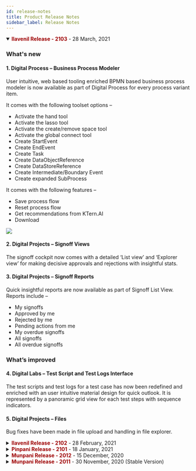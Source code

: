 ```yaml
---
id: release-notes
title: Product Release Notes
sidebar_label: Release Notes
---
```


<details open>
   <summary>
      <span style="color:#9d0102">
         <b>Ilavenil Release - 2103</b>
      </span> -
      28 March, 2021
   </summary>
   
### What's new
#### 1. Digital Process – Business Process Modeler
User intuitive, web based tooling enriched BPMN based business process modeler is now available as part of Digital Process for every process variant item.

It comes with the following toolset options –

-  Activate the hand tool
-  Activate the lasso tool
-  Activate the create/remove space tool
-  Activate the global connect tool
-  Create StartEvent
-  Create EndEvent
-  Create Task
-  Create DataObjectReference
-  Create DataStoreReference
-  Create Intermediate/Boundary Event
-  Create expanded SubProcess

It comes with the following features –

-  Save process flow
-  Reset process flow
-  Get recommendations from KTern.AI
-  Download

![](https://storage.googleapis.com/ktern-public-files/images/ilavenil-2.png)

#### 2. Digital Projects – Signoff Views

The signoff cockpit now comes with a detailed ‘List view’ and ‘Explorer view’ for making decisive approvals and rejections with insightful stats.

#### 3. Digital Projects – Signoff Reports

Quick insightful reports are now available as part of Signoff List View. Reports include –

-  My signoffs
-  Approved by me
-  Rejected by me
-  Pending actions from me
-  My overdue signoffs
-  All signoffs
-  All overdue signoffs

### What’s improved

#### 4. Digital Labs – Test Script and Test Logs Interface

The test scripts and test logs for a test case has now been redefined and enriched with an user intuitive material design for quick outlook. It is represented by a panoramic grid view for each test steps with sequence indicators.

#### 5. Digital Projects – Files

Bug fixes have been made in file upload and handling in file explorer.

</details>

<details close>
   <summary>
      <span style="color:#9d0102">
         <b>Ilavenil Release - 2102</b>
      </span> -
      28 February, 2021
   </summary>
   
### What's new
#### 1. Digital Maps – Business Transformation
The business transformation insights are now available for all the SAP specified, standard industry verticals

#### 2. Digital Maps – Seamless user experience upon different version and assessment hub transitions

Automated assessment for different S/4HANA on-premise versions, predominantly n and n-1 versions (for instance S/4HANA 2020, S/4HANA 1909) will have improved transitions between versions. This also includes seamless navigation between different assessment hubs, with the last viewed assessment saved for better user experience.

![](https://storage.googleapis.com/ktern-public-files/images/ilavenil-1.png)

### What’s improved

#### 3. Digital Maps – Custom Objects Assessment

Custom object impact analysis on S/4HANA system conversion now includes both the impacted main code object and impacted sub code object (different program types) in the list view of the results with respective impacted line numbers.

</details>

<details close>
   <summary>
      <span style="color:#9d0102">
         <b>Pinpani Release - 2101</b>
      </span> -
      18 January, 2021
   </summary>
   
   Happy New Year, everyone… We’re back after the holidays with some cool features and improvements.

### What's new

#### 1. Interlinking between Workitems and Processes

Oftentimes, the System Integrator would run an SAP S/4HANA project with ACTIVATE methodology and the Custom would have a set of Business Processes that he/she must be map into SAP. With this feature, you can combine your Processes with SAP ACTIVATE methodology. You can holistically view all your Processes being mapped to SAP ACTIVATE in a single screen or dashboard.

Did we use too many jargons there? Okay, in simple terms, here are some examples of what you can do with this new feature.

-  Have a look at the different tasks against a single process item
-  Find out the issues and its respective status against a single process item
-  Find out the test cases against a single process item
-  Go through the meetings, files and bugs against a single process item

#### 2. Workbooks within GSI

You don’t have to manage with just tables anymore. We’ve brought in the Workbook feature within GSI. In other words, you can perform activities such as bulk-upload and bulk-edit within the Global Scope Items Catalogue.

#### 3. Sign-offs update

There are quite a few updates that we’ve brought in within the Sign-Off cockpit.

-  You can create custom labels for each sign-off item and group it according to these labels. For example, you can create custom labels for process-specific sign-offs, fit-gap analysis related sign-offs, closure specific sign-offs and then view them as and when required

-  We’ve also brought in a hierarchical view of all the stakeholders who must approve a sign-off item. And also, a summary of who has and hasn’t approved that particular sign-off

<img src="https://storage.googleapis.com/ktern-public-files/images/signoff.png" alt="Signoff Wizard" />

### Improvements and Bug fixes

-  In ‘My Workspace’ by just hovering over a particular task, or any workitem for that matter, you can find out the ‘Work Package’ and ‘Parent’ that particular task belongs to. So, you no longer have to go into a particular task to find out its context.

-  There are a few improvements and fixes in the Control Center in terms of adding and deleting risk items

-  In the Timeline, we have introduced the ‘Participants’ column. So, you can add, update, bulk-update the participants against each task

-  You can now clone any sign-off item for quick creation of similar sign off items
</details>

<details close>
<summary>
<span style="color:#9d0102">
    <b>Munpani Release - 2012</b>
</span> -
15 December, 2020
</summary>

### What’s improved

1. <strong>The Sign-Off Cockpit:</strong> That’s right. The Sign-off cockpit is one of the most happening places within the KTern application. That’s why we heard all your feedback and made it a lot better.

   -  The sign-off stakeholder can now request the sign-off creator for re-approvals. So, say goodbye to those follow-up emails and new sign-off requests
   -  The sign-off approver can reject a sign-off item with comments. No more breaking your head on why a particular item was not approved
   -  You can have a more controlled approval mechanism per sign-off item. Meaning, the L2 level approvers can sign-off an item without all the L1 level approvers signing-off the item. Brings in more transparency and a lot less hassles

2. <strong>Digital Process Cockpit:</strong> It’s just with the previous update that we released the much-awaited Industry-specific Global Scope Items (GSI) Cockpit. We have enhanced it further and added filters and table views in the Catalog to make your experience better and smoother.

### Improvements and Bug fixes

1. You might have to attend several meetings during the course of the project, and some of these meetings may be similar. Therefore, you can simply duplicate the summary section of similar meetings. It can save up a lot of time writing those boring meeting notes
2. Have complete control over the kind of notifications that you get from KTern. We now allow the users to set and edit their notification preferences
3. <strong>Bug Fix: </strong> Sometimes, when had to open a particular workitem in a new tab, KTern would have asked you to login again. That’s annoying, right? So, we fixed that issue. Everything should be running smoother now.

</details>

<details close>
<summary>
<span style="color:#9d0102">
    <b>Munpani Release - 2011</b>
</span> -
30 November, 2020 (Stable Version)
</summary>

### What’s new

1. <b>Industry-specific Digital Process Automation</b> - With this update, we have released the much-awaited Global Scope Items (GSI) Cockpit. With the help of KTern, you can now generate Industry-specific automated SAP processes aligned with SAP Model Company standards and Industry 4.0 guidelines. It will help you to streamline your process planning, implementation, and monitoring. The cockpit itself consists of:

   1. <b><i>Process Catalogue</i></b>
      -  Manage the Scope Items for a connected SAP landscape
      -  Add / Edit / Remove any process item at any level
      -  Search, filter and view the hierarchy of process items
   2. <b><i>Process Components</i></b>
      -  Create, Edit, Remove, Search and filter Process Components
   3. <b><i>Process Item Wizard</i></b>
      -  The one-stop place for all the information about a Process Item
      -  Download, edit and customize the Business Process Master List
      -  Add and link Processes to a Component

2. <b>Custom Code Impact Analysis for S/4HANA 2020</b> - Custom Code remediation is a crucial step in S/4HANA transformations. With this update, you can now analyze the impact of moving your custom code to the latest SAP S/4HANA 2020

3. <b>Integration with Google Chatroom and MS Teams</b> - We have integrated KTern with Google Chatroom and Microsoft Teams. You can now get automatic daily updates regarding your tasks, issues, testcases and tickets in these platforms as well

4. <b>Documents Download</b> – Say Goodbye to those meeting recordings and MoMs. You can now download them automatically from KTern in your own template. You can also download your tasks, issues, testcases, sign-offs and much more. Basically, anything and everything is available for download.

5. <b>KTern.AI Help Center</b> - With the all new KTern.AI Help Center, you can now raise your tickets or queries from within your KTern application. We’ll make sure that we respond to them within 4 business hours

### Improvements

1. You can now switch between different versions of the Digital Maps assessment dashboard based on SAP S/4HANA versions with just a click of a button

2. Sign-offs is the one place where most debates, discussions and tussles take place. That’s why we have added the Discussions and Files tab in the Sign-Off wizard

3. If you found yourself searching for files that you upload in various tasks, meetings and sign-offs, and ended up wasting a lot of time without any success, worry not. You can now find all these files in the ‘Files Repository’ under Project Hub

4. Missing deadlines and Call-to-Actions is always awkward. Now, KTern will automatically send an email whenever a CTA is assigned to you. So, you don’t have to worry about overdue CTAs anymore

5. Created a task, issue or milestone by mistake? We heard you. You don’t have to find a work-around anymore, You can simply delete them.

</details>
